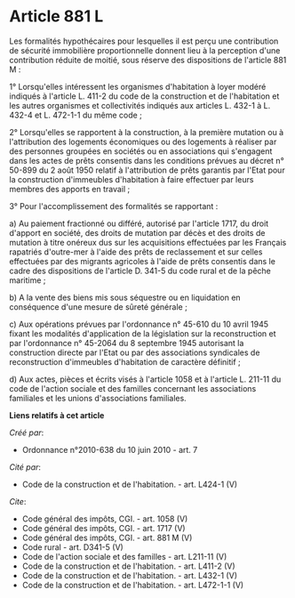 # Article 881 L

Les formalités hypothécaires pour lesquelles il est perçu une contribution de sécurité immobilière proportionnelle donnent
lieu à la perception d'une contribution réduite de moitié, sous réserve des dispositions de l'article 881 M : 

1° Lorsqu'elles intéressent les organismes d'habitation à loyer modéré indiqués à l'article L. 411-2 du code de la
construction et de l'habitation et les autres organismes et collectivités indiqués aux articles L. 432-1 à L. 432-4 et L.
472-1-1 du même code ; 

2° Lorsqu'elles se rapportent à la construction, à la première mutation ou à l'attribution des logements économiques ou des
logements à réaliser par des personnes groupées en sociétés ou en associations qui s'engagent dans les actes de prêts
consentis dans les conditions prévues au décret n° 50-899 du 2 août 1950 relatif à l'attribution de prêts garantis par l'Etat
pour la construction d'immeubles d'habitation à faire effectuer par leurs membres des apports en travail ; 

3° Pour l'accomplissement des formalités se rapportant : 

a) Au paiement fractionné ou différé, autorisé par l'article 1717, du droit d'apport en société, des droits de mutation par
décès et des droits de mutation à titre onéreux dus sur les acquisitions effectuées par les Français rapatriés d'outre-mer à
l'aide des prêts de reclassement et sur celles effectuées par des migrants agricoles à l'aide de prêts consentis dans le
cadre des dispositions de l'article D. 341-5 du code rural et de la pêche maritime ; 

b) A la vente des biens mis sous séquestre ou en liquidation en conséquence d'une mesure de sûreté générale ; 

c) Aux opérations prévues par l'ordonnance n° 45-610 du 10 avril 1945 fixant les modalités d'application de la législation
sur la reconstruction et par l'ordonnance n° 45-2064 du 8 septembre 1945 autorisant la construction directe par l'Etat ou par
des associations syndicales de reconstruction d'immeubles d'habitation de caractère définitif ; 

d) Aux actes, pièces et écrits visés à l'article 1058 et à l'article L. 211-11 du code de l'action sociale et des familles
concernant les associations familiales et les unions d'associations familiales.

**Liens relatifs à cet article**

_Créé par_:

  - Ordonnance n°2010-638 du 10 juin 2010 - art. 7

_Cité par_:

  - Code de la construction et de l'habitation. - art. L424-1 (V)

_Cite_:

  - Code général des impôts, CGI. - art. 1058 (V)
  - Code général des impôts, CGI. - art. 1717 (V)
  - Code général des impôts, CGI. - art. 881 M (V)
  - Code rural - art. D341-5 (V)
  - Code de l'action sociale et des familles - art. L211-11 (V)
  - Code de la construction et de l'habitation. - art. L411-2 (V)
  - Code de la construction et de l'habitation. - art. L432-1 (V)
  - Code de la construction et de l'habitation. - art. L472-1-1 (V)
